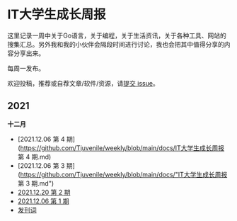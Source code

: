 # IT大学生成长周报
这里记录一周中关于Go语言，关于编程，关于生活资讯，关于各种工具、网站的搜集汇总。另外我和我的小伙伴会隔段时间进行讨论，我也会把其中值得分享的内容分享出来。

每周一发布。

欢迎投稿，推荐或自荐文章/软件/资源，请[提交 issue](https://github.com/Tjuvenile/weekly/issues)。

## 2021

**十二月**
<!-- 
- [2021.12.06  第 1 期]()-->
- [2021.12.06  第 4 期](https://github.com/Tjuvenile/weekly/blob/main/docs/IT大学生成长周报 第 4 期.md)
- [2021.12.06  第 3 期](https://github.com/Tjuvenile/weekly/blob/main/docs/"IT大学生成长周报 第 3 期.md")
- [2021.12.20  第 2 期](https://github.com/Tjuvenile/weekly/blob/main/docs/IT%E5%A4%A7%E5%AD%A6%E7%94%9F%E6%88%90%E9%95%BF%E5%91%A8%E6%8A%A5%20%E7%AC%AC%202%20%E6%9C%9F.md) 
- [2021.12.06  第 1 期](https://github.com/Tjuvenile/weekly/blob/main/docs/IT%E5%A4%A7%E5%AD%A6%E7%94%9F%E6%88%90%E9%95%BF%E5%91%A8%E6%8A%A5%20%20%E7%AC%AC%201%20%E6%9C%9F.md)
- [发刊词](https://github.com/Tjuvenile/weekly/blob/main/docs/IT%E5%A4%A7%E5%AD%A6%E7%94%9F%E6%88%90%E9%95%BF%E5%91%A8%E6%8A%A5%20%20%E5%8F%91%E5%88%8A%E8%AF%8D.md)
